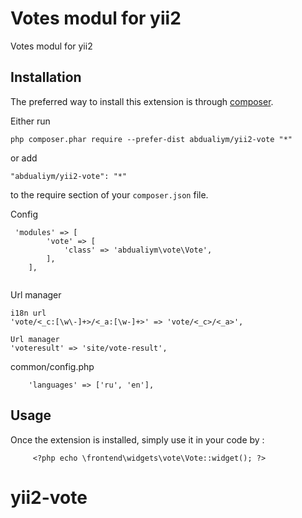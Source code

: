 Votes modul for yii2
====================
Votes modul for yii2

Installation
------------

The preferred way to install this extension is through [composer](http://getcomposer.org/download/).

Either run

```
php composer.phar require --prefer-dist abdualiym/yii2-vote "*"
```

or add

```
"abdualiym/yii2-vote": "*"
```

to the require section of your `composer.json` file.

Config

```
 'modules' => [
        'vote' => [
            'class' => 'abdualiym\vote\Vote',
        ],
    ],
    
```
Url manager
```
i18n url
'vote/<_c:[\w\-]+>/<_a:[\w-]+>' => 'vote/<_c>/<_a>',

Url manager
'voteresult' => 'site/vote-result',
```


 common/config.php
```
    'languages' => ['ru', 'en'],
```

Usage
-----

Once the extension is installed, simply use it in your code by  :

```
     <?php echo \frontend\widgets\vote\Vote::widget(); ?>
```
# yii2-vote
